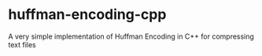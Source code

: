 huffman-encoding-cpp
====================

A very simple implementation of Huffman Encoding in C++ for compressing text files